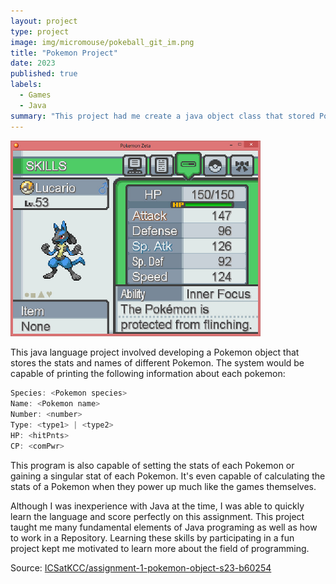 ```yaml
---
layout: project
type: project
image: img/micromouse/pokeball_git_im.png
title: "Pokemon Project"
date: 2023
published: true
labels:
  - Games
  - Java 
summary: "This project had me create a java object class that stored Pokemon data."
---
```


<div class="text-center p-4">
  <img width="400px" src="../img/micromouse/pkm_im_git.jpg" class="img-thumbnail" >
</div>

This java language project involved developing a Pokemon object that stores the stats and names of different Pokemon. The system would be capable of printing the following information about each pokemon:

```cpp
Species: <Pokemon species>
Name: <Pokemon name>
Number: <number>
Type: <type1> | <type2>
HP: <hitPnts>
CP: <comPwr>
```

This program is also capable of setting the stats of each Pokemon or gaining a singular stat of each Pokemon. It's even capable of calculating the stats of a Pokemon when they power up much like the games themselves. 

Although I was inexperience with Java at the time, I was able to quickly learn the language and score perfectly on this assignment. This project taught me many fundamental elements of Java programing as well as how to work in a Repository. Learning these skills by participating in a fun project kept me motivated to learn more about the field of programming. 


Source: <a href="https://github.com/ICSatKCC/assignment-1-pokemon-object-s23-b60254"></i>ICSatKCC/assignment-1-pokemon-object-s23-b60254</a>
